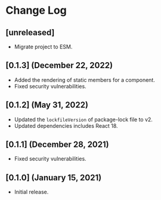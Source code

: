 # Change Log

## [unreleased]

* Migrate project to ESM.

## [0.1.3] (December 22, 2022)

* Added the rendering of static members for a component.
* Fixed security vulnerabilities.

## [0.1.2] (May 31, 2022)

* Updated the `lockfileVersion` of package-lock file to v2.
* Updated dependencies includes React 18.

## [0.1.1] (December 28, 2021)

* Fixed security vulnerabilities.

## [0.1.0] (January 15, 2021)

* Initial release.
